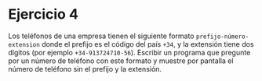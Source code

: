 # Ejercicio 4

Los teléfonos de una empresa tienen el siguiente formato `prefijo-número-extension` donde el prefijo es el código del país `+34`, y la extensión tiene dos dígitos (por ejemplo `+34-913724710-56`). Escribir un programa que pregunte por un número de teléfono con este formato y muestre por pantalla el número de teléfono sin el prefijo y la extensión.